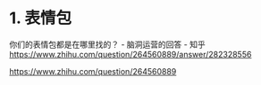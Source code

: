 # 1. 表情包



你们的表情包都是在哪里找的？ \- 脑洞运营的回答 \- 知乎 https://www.zhihu.com/question/264560889/answer/282328556











https://www.zhihu.com/question/264560889




